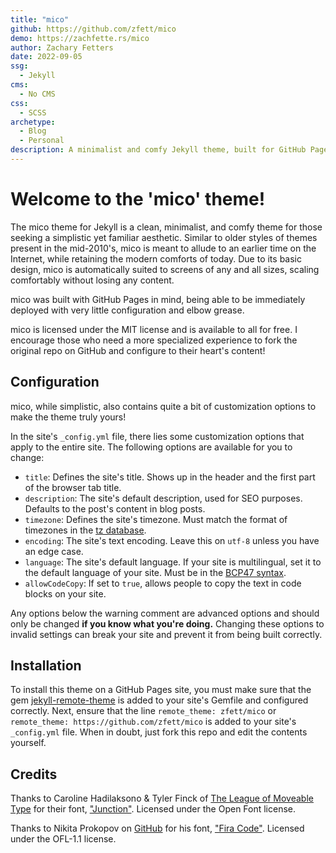 ```yaml
---
title: "mico"
github: https://github.com/zfett/mico
demo: https://zachfette.rs/mico
author: Zachary Fetters
date: 2022-09-05
ssg:
  - Jekyll
cms:
  - No CMS
css:
  - SCSS
archetype:
  - Blog
  - Personal
description: A minimalist and comfy Jekyll theme, built for GitHub Pages.
---
```

# Welcome to the 'mico' theme!

The mico theme for Jekyll is a clean, minimalist, and comfy theme for those seeking a simplistic yet familiar aesthetic. Similar to older styles of themes present in the mid-2010's, mico is meant to allude to an earlier time on the Internet, while retaining the modern comforts of today. Due to its basic design, mico is automatically suited to screens of any and all sizes, scaling comfortably without losing any content.

mico was built with GitHub Pages in mind, being able to be immediately deployed with very little configuration and elbow grease.

mico is licensed under the MIT license and is available to all for free. I encourage those who need a more specialized experience to fork the original repo on GitHub and configure to their heart's content!

## Configuration

mico, while simplistic, also contains quite a bit of customization options to make the theme truly yours!

In the site's `_config.yml` file, there lies some customization options that apply to the entire site. The following options are available for you to change:

- `title`: Defines the site's title. Shows up in the header and the first part of the browser tab title.
- `description`: The site's default description, used for SEO purposes. Defaults to the post's content in blog posts.
- `timezone`: Defines the site's timezone. Must match the format of timezones in the [tz database](https://en.wikipedia.org/wiki/List_of_tz_database_time_zones).
- `encoding`: The site's text encoding. Leave this on `utf-8` unless you have an edge case.
- `language`: The site's default language. If your site is multilingual, set it to the default language of your site. Must be in the [BCP47 syntax](https://datatracker.ietf.org/doc/html/rfc5646).
- `allowCodeCopy`: If set to `true`, allows people to copy the text in code blocks on your site.

Any options below the warning comment are advanced options and should only be changed **if you know what you're doing.** Changing these options to invalid settings can break your site and prevent it from being built correctly.

## Installation

To install this theme on a GitHub Pages site, you must make sure that the gem [jekyll-remote-theme](https://github.com/benbalter/jekyll-remote-theme) is added to your site's Gemfile and configured correctly. Next, ensure that the line `remote_theme: zfett/mico` or `remote_theme: https://github.com/zfett/mico` is added to your site's `_config.yml` file. When in doubt, just fork this repo and edit the contents yourself.

## Credits

Thanks to Caroline Hadilaksono & Tyler Finck of [The League of Moveable Type](https://www.theleagueofmoveabletype.com/junction) for their font, ["Junction"](https://www.theleagueofmoveabletype.com/junction). Licensed under the Open Font license.

Thanks to Nikita Prokopov on [GitHub](https://github.com/tonsky) for his font, ["Fira Code"](https://github.com/tonsky/FiraCode). Licensed under the OFL-1.1 license.
